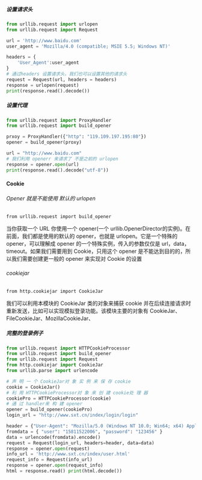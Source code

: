 ##### 设置请求头

```python
from urllib.request import urlopen
from urllib.request import Request

url = 'http://www.baidu.com'
user_agent = 'Mozilla/4.0 (compatible; MSIE 5.5; Windows NT)'

headers = {
    'User_Agent':user_agent
}
# 通过headers 设置请求头，我们也可以设置其他的请求头
request = Request(url, headers = headers)
response = urlopen(request)
print(response.read().decode())
```



##### 设置代理

```python
from urllib.request import ProxyHandler 
from urllib.request import build_opener

prxoy = ProxyHandler({"http": "119.109.197.195:80"}) 
opener = build_opener(proxy)

url = "http://www.baidu.com" 
# 我们利用 openerr 来请求了 不是之前的 urlopen
response = opener.open(url) 
print(response.read().decode("utf-8"))
```

#### Cookie

###### Opener  就是不能使用 默认的 urlopen 

`from urllib.request import build_opener`

当你获取一个 URL 你使用一个 opener(一个 urllib.OpenerDirector的实例)。在前面，我们都是使用的默认的 opener，也就是 urlopen。它是一个特殊的 opener，可以理解成 opener 的一个特殊实例，传入的参数仅仅是 url，data，timeout。如果我们需要用到 Cookie，只用这个 opener 是不能达到目的的，所以我们需要创建更一般的 opener 来实现对 Cookie 的设置



###### cookiejar

`from http.cookiejar import CookieJar`

我们可以利用本模块的 CookieJar 类的对象来捕获 cookie 并在后续连接请求时重新发送，比如可以实现模拟登录功能。该模块主要的对象有 CookieJar、FileCookieJar、MozillaCookieJar、



##### 完整的登录例子

```python
from urllib.request import HTTPCookieProcessor 
from urllib.request import build_opener 
from urllib.request import Request 
from http.cookiejar import CookieJar 
from urllib.parse import urlencode

# 声 明 一 个 CookieJar对 象 实 例 来 保 存 cookie
cookie = CookieJar()
# 利 用 HTTPCookieProcessor对 象 来 创 建 cookie处 理 器
cookiePro = HTTPCookieProcessor(cookie)
# 通 过 handler来 构 建 opener
opener = build_opener(cookiePro) 
login_url = "http://www.sxt.cn/index/login/login"

header = {"User-Agent": "Mozilla/5.0 (Windows NT 10.0; Win64; x64) AppleWebKit/537.36 (KHTML, like Gecko) Chrome/61.0.3163.79 Safari/537.36"} 
fromdata = { "user": "15811522006", "password": "123456" } 
data = urlencode(fromdata).encode() 
request = Request(login_url, headers=header, data=data) 
response = opener.open(request) 
info_url = 'http://www.sxt.cn/index/user.html' 
request_info = Request(info_url) 
response = opener.open(request_info) 
html = response.read() print(html.decode())
```

